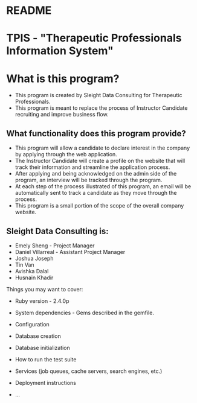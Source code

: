 # README

# TPIS - "Therapeutic Professionals Information System"


# What is this program?
* This program is created by Sleight Data Consulting for Therapeutic Professionals.
* This program is meant to replace the process of Instructor Candidate recruiting and improve business flow.

## What functionality does this program provide?
* This program will allow a candidate to declare interest in the company by applying through the web application.
* The Instructor Candidate will create a profile on the website that will track their information and streamline the application process.
* After applying and being acknowledged on the admin side of the program, an interview will be tracked through the program.
* At each step of the process illustrated of this program, an email will be automatically sent to track a candidate as they move through the process.
* This program is a small portion of the scope of the overall company website.



## Sleight Data Consulting is:
* Emely Sheng - Project Manager
* Daniel Villarreal - Assistant Project Manager
* Joshua Joseph
* Tin Van
* Avishka Dalal
* Husnain Khadir





Things you may want to cover:

* Ruby version - 2.4.0p

* System dependencies - Gems described in the gemfile.

* Configuration

* Database creation

* Database initialization

* How to run the test suite

* Services (job queues, cache servers, search engines, etc.)

* Deployment instructions

* ...
